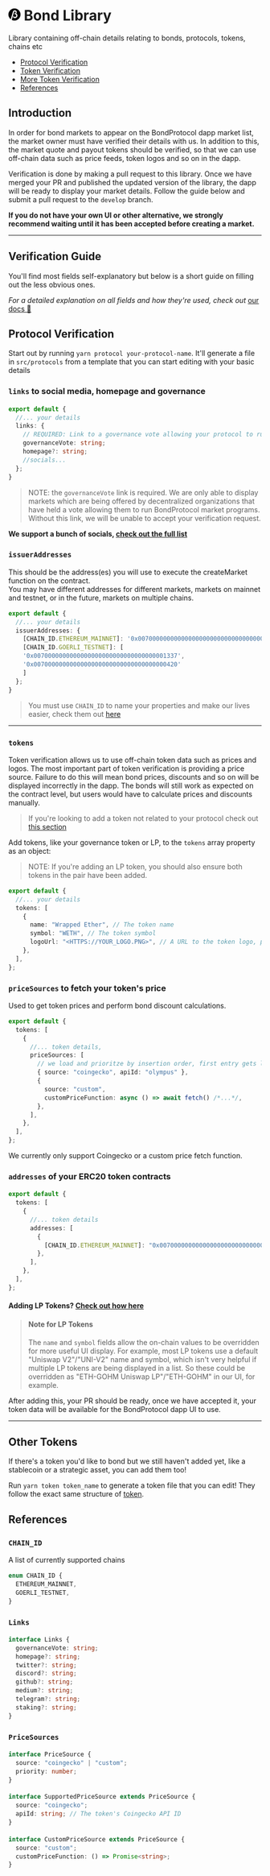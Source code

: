 # ![logo](assets/logo-24.png) Bond Library

Library containing off-chain details relating to bonds, protocols, tokens, chains etc

- [Protocol Verification](#protocol-verification)
- [Token Verification](#tokens)
- [More Token Verification](#other-tokens)
- [References](#references)

## Introduction

In order for bond markets to appear on the BondProtocol dapp market list, the market owner must have verified their
details with us. In addition to this, the market quote and payout tokens should be verified, so that we can use
off-chain data such as price feeds, token logos and so on in the dapp.

Verification is done by making a pull request to this library. Once we have merged your PR and published the updated version of the library, the dapp will be ready to display your market details.
Follow the guide below and submit a pull request to the `develop` branch.

**If you do not have your own UI or other alternative, we
strongly recommend waiting until it has been accepted before creating a market.**

---

## Verification Guide

You'll find most fields self-explanatory but below is a short guide on filling out the less obvious ones.

_For a detailed explanation on all fields and how they're used, check out_ [our docs 📘](https://docs.bondprotocol.finance/bond-marketplace/market-verification)

## Protocol Verification

Start out by running `yarn protocol your-protocol-name`. It'll generate a file in `src/protocols` from a template that you can start editing with your basic details

### `links` to social media, homepage and governance

```typescript
export default {
  //... your details
  links: {
    // REQUIRED: Link to a governance vote allowing your protocol to run a BondProtocol market
    governanceVote: string;
    homepage?: string;
    //socials...
  };
}
```

> NOTE: the `governanceVote` link is required. We are only able to display markets which are being offered by
> decentralized organizations that have held a vote allowing them to run BondProtocol market programs. Without this link,
> we will be unable to accept your verification request.

**We support a bunch of socials, [check out the full list](#links)**

### `issuerAddresses`

This should be the address(es) you will use to execute the createMarket function on the contract.  
You may have different addresses for different markets, markets on mainnet and testnet, or in the future, markets on multiple chains.

```typescript
export default {
  //... your details
  issuerAddresses: {
    [CHAIN_ID.ETHEREUM_MAINNET]: '0x0070000000000000000000000000000000000000',
    [CHAIN_ID.GOERLI_TESTNET]: [
    '0x0070000000000000000000000000000000001337',
    '0x0070000000000000000000000000000000000420'
    ]
  };
}
```

> You must use `CHAIN_ID` to name your properties and make our lives easier, check them out [here](#chain_id)

---

### `tokens`

Token verification allows us to use off-chain token data such as prices and logos. The most important part of token verification is
providing a price source. Failure to do this will mean bond prices, discounts and so on will be displayed incorrectly in
the dapp. The bonds will still work as expected on the contract level, but users would have to calculate prices and
discounts manually.

> If you're looking to add a token not related to your protocol check out [this section](#other-tokens)

Add tokens, like your governance token or LP, to the `tokens` array property as an object:

> NOTE: If you're adding an LP token, you should also ensure both tokens in the pair have been added.

```typescript
export default {
  //... your details
  tokens: [
    {
      name: "Wrapped Ether", // The token name
      symbol: "WETH", // The token symbol
      logoUrl: "<HTTPS://YOUR_LOGO.PNG>", // A URL to the token logo, preferably .png
    },
  ],
};
```

### `priceSources` to fetch your token's price

Used to get token prices and perform bond discount calculations.

```typescript
export default {
  tokens: [
    {
      //... token details,
      priceSources: [
        // we load and prioritze by insertion order, first entry gets loaded first and so on
        { source: "coingecko", apiId: "olympus" },
        {
          source: "custom",
          customPriceFunction: async () => await fetch() /*...*/,
        },
      ],
    },
  ],
};
```

We currently only support Coingecko or a custom price fetch function.

### `addresses` of your ERC20 token contracts

```typescript
export default {
  tokens: [
    {
      //... token details
      addresses: [
        {
          [CHAIN_ID.ETHEREUM_MAINNET]: "0x0070000000000000000000000000000000000000",
        },
      ],
    },
  ],
};
```

#### Adding LP Tokens? [Check out how here](https://docs.bondprotocol.finance/bond-marketplace/market-verification/token-verification/lp-tokens)

> #### Note for LP Tokens
>
> The `name` and `symbol` fields allow the on-chain values to be overridden for more useful UI display. For example, most
> LP tokens use a default "Uniswap V2"/"UNI-V2" name and symbol, which isn't very helpful if multiple LP tokens are being
> displayed in a list. So these could be overridden as "ETH-GOHM Uniswap LP"/"ETH-GOHM" in our UI, for example.

After adding this, your PR should be ready, once we have accepted it, your token data will be available for the BondProtocol
dapp UI to use.

---

## Other Tokens

If there's a token you'd like to bond but we still haven't added yet, like a stablecoin or a strategic asset, you can add them too!

Run `yarn token token_name` to generate a token file that you can edit! They follow the exact same structure of [token](#tokens).

## References

### `CHAIN_ID`

A list of currently supported chains

```typescript
enum CHAIN_ID {
  ETHEREUM_MAINNET,
  GOERLI_TESTNET,
}
```

### `Links`

```typescript
interface Links {
  governanceVote: string;
  homepage?: string;
  twitter?: string;
  discord?: string;
  github?: string;
  medium?: string;
  telegram?: string;
  staking?: string;
}
```

### `PriceSources`

```typescript
interface PriceSource {
  source: "coingecko" | "custom";
  priority: number;
}

interface SupportedPriceSource extends PriceSource {
  source: "coingecko";
  apiId: string; // The token's Coingecko API ID
}

interface CustomPriceSource extends PriceSource {
  source: "custom";
  customPriceFunction: () => Promise<string>;
}
```
